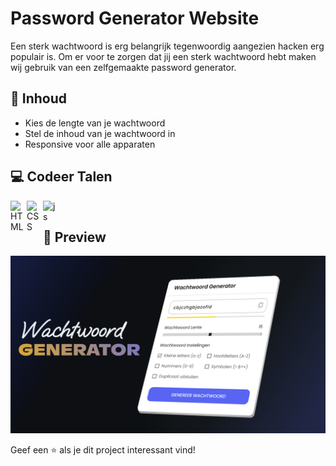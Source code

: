 # Password Generator Website

Een sterk wachtwoord is erg belangrijk tegenwoordig aangezien hacken erg populair is. Om er voor te zorgen dat jij een sterk wachtwoord hebt maken wij gebruik van een zelfgemaakte password generator.

## 📁 Inhoud

- Kies de lengte van je wachtwoord
- Stel de inhoud van je wachtwoord in
- Responsive voor alle apparaten

## 💻 Codeer Talen 

<img align="left" alt="HTML" width="26px" src="https://upload.wikimedia.org/wikipedia/commons/thumb/3/38/HTML5_Badge.svg/600px-HTML5_Badge.svg.png" />
<img align="left" alt="CSS" width="26px" src="https://www.pngkey.com/png/full/347-3470911_css3-html-css-js-logo-white.png" />
<img align="left" alt="js" width="26px" src="https://i.imgur.com/3u1wzwE.png" />
<p>&nbsp;</p> 

## 📸 Preview

![Graphix Development](/preview.png "Graphix Development")

Geef een ⭐️ als je dit project interessant vind!